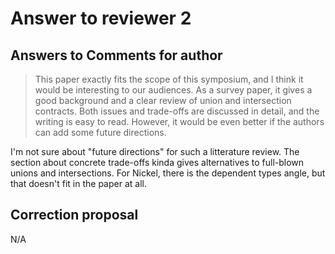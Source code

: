 # Answer to reviewer 2

## Answers to Comments for author

> This paper exactly fits the scope of this symposium, and I think it would be
> interesting to our audiences. As a survey paper, it gives a good background and
> a clear review of union and intersection contracts. Both issues and trade-offs
> are discussed in detail, and the writing is easy to read. However, it would be
> even better if the authors can add some future directions.

I'm not sure about "future directions" for such a litterature review. The
section about concrete trade-offs kinda gives alternatives to full-blown unions
and intersections. For Nickel, there is the dependent types angle, but that
doesn't fit in the paper at all.

## Correction proposal

N/A
